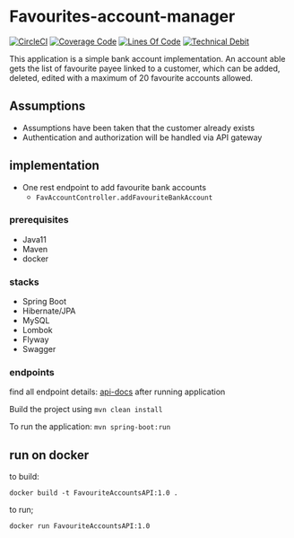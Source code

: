 # Favourites-account-manager

[![CircleCI](https://circleci.com/gh/rslvn/bank-account-manager.svg?style=svg)](https://circleci.com/gh/rslvn/bank-account-manager)
[![Coverage Code](https://sonarcloud.io/api/project_badges/measure?project=rslvn_bank-account-manager&metric=coverage)](https://sonarcloud.io/dashboard?id=rslvn_bank-account-manager)
[![Lines Of Code](https://sonarcloud.io/api/project_badges/measure?project=rslvn_bank-account-manager&metric=ncloc)](https://sonarcloud.io/dashboard?id=rslvn_bank-account-manager)
[![Technical Debit](https://sonarcloud.io/api/project_badges/measure?project=rslvn_bank-account-manager&metric=sqale_index)](https://sonarcloud.io/dashboard?id=rslvn_bank-account-manager)

This application is a simple bank account implementation. An account able gets the list of favourite payee linked to a customer, which can be added, deleted, edited with a maximum of 20 favourite accounts allowed.
## Assumptions
- Assumptions have been taken that the customer already exists
- Authentication and authorization will be handled via API gateway

## implementation
- One rest endpoint to add favourite bank accounts
    - `FavAccountController.addFavouriteBankAccount`

### prerequisites
- Java11 
- Maven
- docker

### stacks
- Spring Boot
- Hibernate/JPA
- MySQL
- Lombok
- Flyway
- Swagger

### endpoints

find all endpoint details: [api-docs](http://localhost:8080/swagger-ui.html) after running application


Build the project using
```mvn clean install```

To run the application:
```mvn spring-boot:run```

## run on docker

to build:

    docker build -t FavouriteAccountsAPI:1.0 .

to run;

    docker run FavouriteAccountsAPI:1.0
